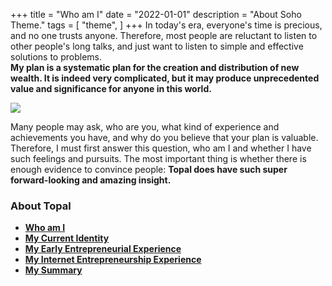 +++
title = "Who am I"
date = "2022-01-01"
description = "About Soho Theme."
tags = [
    "theme",
]
+++
In today's era, everyone's time is precious, and no one trusts anyone. Therefore, most people are reluctant to listen to other people's long talks, and just want to listen to simple and effective solutions to problems.   
**My plan is a systematic plan for the creation and distribution of new wealth. It is indeed very complicated, but it may produce unprecedented value and significance for anyone in this world.**  
<!--more-->

![](/images/topal2.jpg)

Many people may ask, who are you, what kind of experience and achievements you have, and why do you believe that your plan is valuable. Therefore, I must first answer this question, who am I and whether I have such feelings and pursuits. The most important thing is whether there is enough evidence to convince people: **Topal does have such super forward-looking and amazing insight.**

### About Topal
- **[Who am I](/post/who_am_i/)**
- **[My Current Identity](/post/my_current_identity/)**
- **[My Early Entrepreneurial Experience](/post/my_early_entrepreneurial_experience/)**
- **[My Internet Entrepreneurship Experience](/post/my_internet_entrepreneurship_experience/)**
- **[My Summary](/post/my_summary/)**

